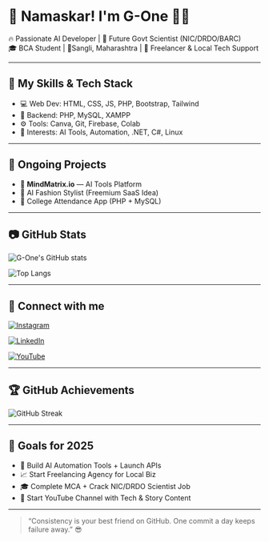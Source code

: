# 🙏 Namaskar! I'm G-One 👨‍💻

🔥 Passionate AI Developer | 🎯 Future Govt Scientist (NIC/DRDO/BARC)  
🎓 BCA Student | 📍Sangli, Maharashtra | 💼 Freelancer & Local Tech Support  

---

## 🧠 My Skills & Tech Stack

- 💻 Web Dev: HTML, CSS, JS, PHP, Bootstrap, Tailwind  
- 🧰 Backend: PHP, MySQL, XAMPP  
- ⚙️ Tools: Canva, Git, Firebase, Colab  
- 🤖 Interests: AI Tools, Automation, .NET, C#, Linux  

---

## 🚀 Ongoing Projects

- 🔹 **MindMatrix.io** — AI Tools Platform  
- 🔹 AI Fashion Stylist (Freemium SaaS Idea)  
- 🔹 College Attendance App (PHP + MySQL)

---

## 📷 GitHub Stats

![G-One's GitHub stats](https://github-readme-stats.vercel.app/api?username=gaurav-salunkhe-41&show_icons=true&theme=radical)

![Top Langs](https://github-readme-stats.vercel.app/api/top-langs/?username=gaurav-salunkhe-41&layout=compact&theme=radical)

---

## 🔗 Connect with me

[![Instagram](https://img.shields.io/badge/@gaurav_salunkhe_41-E4405F?style=for-the-badge&logo=instagram&logoColor=white)](https://www.instagram.com/gaurav_salunkhe_41)

[![LinkedIn](https://img.shields.io/badge/LinkedIn-blue?style=for-the-badge&logo=linkedin&logoColor=white)](https://linkedin.com)

[![YouTube](https://img.shields.io/badge/YouTube-Future%20Channel-red?style=for-the-badge&logo=youtube&logoColor=white)](https://youtube.com)

---

## 🏆 GitHub Achievements

![GitHub Streak](https://github-readme-streak-stats.herokuapp.com/?user=gaurav-salunkhe-41&theme=radical)

---

## 📌 Goals for 2025

- 🚀 Build AI Automation Tools + Launch APIs  
- 📈 Start Freelancing Agency for Local Biz  
- 🎓 Complete MCA + Crack NIC/DRDO Scientist Job  
- 🎥 Start YouTube Channel with Tech & Story Content  

---

> “Consistency is your best friend on GitHub. One commit a day keeps failure away.” 😎

